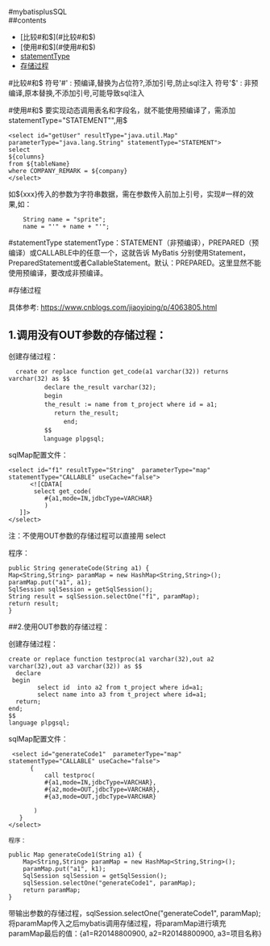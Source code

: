 #mybatisplusSQL                                                                  
##contents                                                                
- [比较#和$](#比较#和$) 
- [使用#和$](#使用#和$) 
- [statementType](#statementType) 
- [存储过程](#存储过程)



#比较#和$
  符号'#' :  预编译,替换为占位符?,添加引号,防止sql注入
  符号'$' :  非预编译,原本替换,不添加引号,可能导致sql注入


#使用#和$
  要实现动态调用表名和字段名，就不能使用预编译了，需添加statementType="STATEMENT"",用$
      
    <select id="getUser" resultType="java.util.Map" parameterType="java.lang.String" statementType="STATEMENT">
    select 
    ${columns}
    from ${tableName}
    where COMPANY_REMARK = ${company}
    </select>


  如${xxx}传入的参数为字符串数据，需在参数传入前加上引号，实现#一样的效果,如：

        String name = "sprite";
        name = "'" + name + "'";
         

#statementType
   statementType：STATEMENT（非预编译），PREPARED（预编译）或CALLABLE中的任意一个，这就告诉 MyBatis 分别使用Statement，PreparedStatement或者CallableStatement。默认：PREPARED。这里显然不能使用预编译，要改成非预编译。


#存储过程
   
  具体参考: https://www.cnblogs.com/jiaoyiping/p/4063805.html
##  1.调用没有OUT参数的存储过程：

  创建存储过程：

      create or replace function get_code(a1 varchar(32)) returns varchar(32) as $$
    　　　　　　declare the_result varchar(32);
    　　　　　　begin
    　　　　　　the_result := name from t_project where id = a1;
    　　　　　　　 return the_result;
      　　　　　　　　end;
    　　　　　　$$
    　　　　   language plpgsql;

   sqlMap配置文件：

    <select id="f1" resultType="String"  parameterType="map" statementType="CALLABLE" useCache="false">
          <![CDATA[
           select get_code(
              #{a1,mode=IN,jdbcType=VARCHAR}
              )    
       ]]>
    </select>

   注：不使用OUT参数的存储过程可以直接用 select

   程序：

    public String generateCode(String a1) {
    Map<String,String> paramMap = new HashMap<String,String>();
    paramMap.put("a1", a1);
    SqlSession sqlSession = getSqlSession();
    String result = sqlSession.selectOne("f1", paramMap);
    return result;
    }

 

##2.使用OUT参数的存储过程：

创建存储过程：

    create or replace function testproc(a1 varchar(32),out a2 varchar(32),out a3 varchar(32)) as $$
      declare   
     begin
            select id  into a2 from t_project where id=a1;
            select name into a3 from t_project where id=a1;
      return;
    end;
    $$
    language plpgsql;


sqlMap配置文件：

     <select id="generateCode1"  parameterType="map" statementType="CALLABLE" useCache="false">
          {
              call testproc(
              #{a1,mode=IN,jdbcType=VARCHAR},
              #{a2,mode=OUT,jdbcType=VARCHAR},
              #{a3,mode=OUT,jdbcType=VARCHAR}
              
           )    
       }
    </select> 

    程序：

    public Map generateCode1(String a1) {
        Map<String,String> paramMap = new HashMap<String,String>();
        paramMap.put("a1", k1);
        SqlSession sqlSession = getSqlSession();
        sqlSession.selectOne("generateCode1", paramMap);
        return paramMap;
    }

   带输出参数的存储过程，sqlSession.selectOne("generateCode1", paramMap); 
   将paramMap传入之后mybatis调用存储过程，将paramMap进行填充 
   paramMap最后的值：{a1=R20148800900, a2=R20148800900, a3=项目名称}
